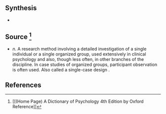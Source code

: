 ## Synthesis
- 
## Source [^1]
- $n$. A research method involving a detailed investigation of a single individual or a single organized group, used extensively in clinical psychology and also, though less often, in other branches of the discipline. In case studies of organized groups, participant observation is often used. Also called a single-case design .
## References

[^1]: [[(Home Page) A Dictionary of Psychology 4th Edition by Oxford Reference]]